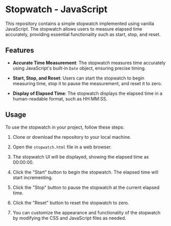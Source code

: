 # Stopwatch - JavaScript

This repository contains a simple stopwatch implemented using vanilla JavaScript. The stopwatch allows users to measure elapsed time accurately, providing essential functionality such as start, stop, and reset.

## Features

- **Accurate Time Measurement**: The stopwatch measures time accurately using JavaScript's built-in `Date` object, ensuring precise timing.

- **Start, Stop, and Reset**: Users can start the stopwatch to begin measuring time, stop it to pause the measurement, and reset it to zero.

- **Display of Elapsed Time**: The stopwatch displays the elapsed time in a human-readable format, such as HH:MM:SS.

## Usage

To use the stopwatch in your project, follow these steps:

1. Clone or download the repository to your local machine.

2. Open the `stopwatch.html` file in a web browser.

3. The stopwatch UI will be displayed, showing the elapsed time as 00:00:00.

4. Click the "Start" button to begin the stopwatch. The elapsed time will start incrementing.

5. Click the "Stop" button to pause the stopwatch at the current elapsed time.

6. Click the "Reset" button to reset the stopwatch to zero.

7. You can customize the appearance and functionality of the stopwatch by modifying the CSS and JavaScript files as needed.
